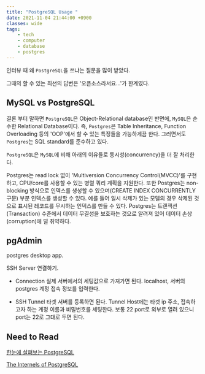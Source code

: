```yaml
---
title: "PostgreSQL Usage "
date: 2021-11-04 21:44:00 +0900
classes: wide
tags:
    - tech
    - computer
    - database
    - postgres
---
```


인터뷰 때 왜 `PostgreSQL`을 쓰냐는 질문을 많이 받았다.

그때의 할 수 있는 최선의 답변은 '오픈소스라서요...'가 한계였다.

## MySQL vs PostgreSQL

결론 부터 말하면 `PostgreSQL`은 Object-Relational database인 반면에, `MySQL`은 순수한 Relational Database이다. 즉, `Postgres`은 Table Inheritance, Function Overloading 등의 'OOP'에서 할 수 있는 특징들을 가능하게끔 한다. 그러면서도 `Postgres`는 SQL standard를 준수하고 있다.

`PostgreSQL`은 `MySQL`에 비해 아래의 이유들로 동시성(concurrency)을 더 잘 처리한다.

Postgres는 read lock 없이 'Multiversion Concurrency Control(MVCC)'를 구현하고, CPU/core를 사용할 수 있는 병렬 쿼리 계획을 지원한다. 또한 Postgres는 non-blocking 방식으로 인덱스를 생성할 수 있으며(CREATE INDEX CONCURRENTLY 구문) 부분 인덱스를 생성할 수 있다. 예를 들어 일시 삭제가 있는 모델의 경우 삭제된 것으로 표시된 레코드를 무시하는 인덱스를 만들 수 있다. Postgres는 트랜잭션(Transaction) 수준에서 데이터 무결성을 보호하는 것으로 알려져 있어 데이터 손상(corruption)에 덜 취약하다.

## pgAdmin

postgres desktop app.

SSH Server 연결하기.

- Connection
    실제 서버에서의 세팅값으로 가져가면 된다. localhost, 서버의 postgres 계정 접속 정보를 입력한다.

- SSH Tunnel
    타겟 서버를 등록하면 된다. Tunnel Host에는 타겟 ip 주소, 접속하고자 하는 계정 이름과 비밀번호를 세팅한다. 보통 22 port로 외부로 열려 있으니 port는 22로 그대로 두면 된다.

## Need to Read

[한눈에 살펴보는 PostgreSQL](https://d2.naver.com/helloworld/227936)

[The Internels of PostgreSQL](https://www.interdb.jp/pg/index.html)